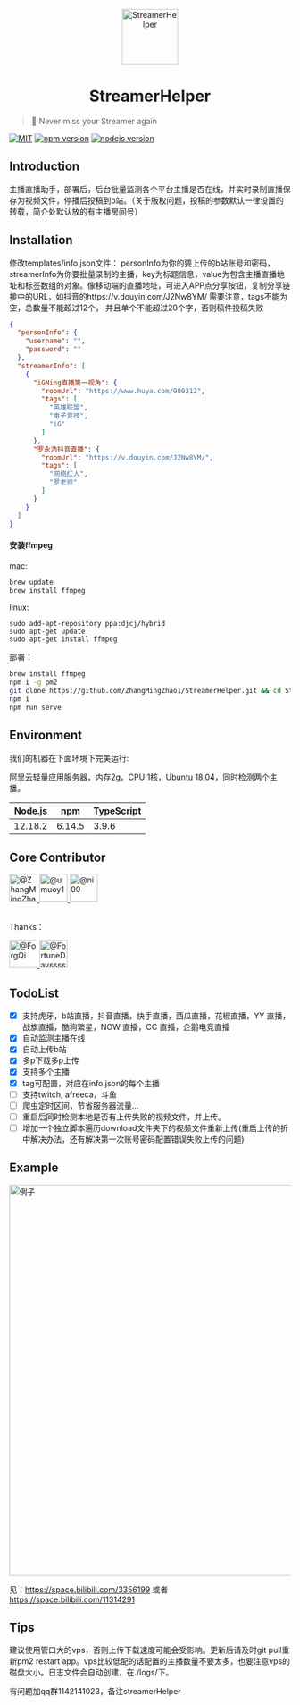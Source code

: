 <p align="center">
<img src="https://s1.ax1x.com/2020/07/22/UbKCpq.png" alt="StreamerHelper" width="100px">
</p>
<h1 align="center">StreamerHelper</h1>

> 🍰 Never miss your Streamer again

[![MIT](https://img.shields.io/github/license/ZhangMingZhao1/StreamerHelper?color=red)](https://github.com/ZhangMingZhao1/StreamerHelper/blob/master/LICENSE)
[![npm version](https://img.shields.io/npm/v/npm)](https://github.com/ZhangMingZhao1/StreamerHelper/blob/master/package.json)
[![nodejs version](https://img.shields.io/npm/v/node?color=23&label=node&logoColor=white)](https://github.com/ZhangMingZhao1/StreamerHelper/blob/master/package.json)

## Introduction

主播直播助手，部署后，后台批量监测各个平台主播是否在线，并实时录制直播保存为视频文件，停播后投稿到b站。（关于版权问题，投稿的参数默认一律设置的转载，简介处默认放的有主播房间号）

## Installation

修改templates/info.json文件：
personInfo为你的要上传的b站账号和密码，
streamerInfo为你要批量录制的主播，key为标题信息，value为包含主播直播地址和标签数组的对象。像移动端的直播地址，可进入APP点分享按钮，复制分享链接中的URL，如抖音的https://v.douyin.com/J2Nw8YM/
需要注意，tags不能为空，总数量不能超过12个， 并且单个不能超过20个字，否则稿件投稿失败

```json
{
  "personInfo": {
    "username": "",
    "password": ""
  },
  "streamerInfo": [
    {
      "iGNing直播第一视角": {
        "roomUrl": "https://www.huya.com/980312",
        "tags": [
          "英雄联盟",
          "电子竞技",
          "iG"
        ]
      },
      "罗永浩抖音直播": {
        "roomUrl": "https://v.douyin.com/J2Nw8YM/",
        "tags": [
          "网络红人",
          "罗老师"
        ]
      }
    }
  ]
}
```
#### 安装ffmpeg

mac:
```bash
brew update
brew install ffmpeg
```
linux:
```
sudo add-apt-repository ppa:djcj/hybrid
sudo apt-get update
sudo apt-get install ffmpeg
```

部署：
```bash
brew install ffmpeg
npm i -g pm2
git clone https://github.com/ZhangMingZhao1/StreamerHelper.git && cd StreamerHelper
npm i
npm run serve
```

## Environment

我们的机器在下面环境下完美运行:

阿里云轻量应用服务器，内存2g，CPU 1核，Ubuntu 18.04，同时检测两个主播。

| Node.js | npm | TypeScript|
| ---- | ---- | ---- |
| 12.18.2 | 6.14.5 |3.9.6 |


## Core Contributor
<a class="mr-2" data-hovercard-type="user" data-hovercard-url="/users/ZhangMingZhao1/hovercard" data-octo-click="hovercard-link-click" data-octo-dimensions="link_type:self" href="https://github.com/ZhangMingZhao1">
          <img class="d-block avatar-user" src="https://avatars3.githubusercontent.com/u/29058747?s=64&amp;v=4" width="50" height="50" alt="@ZhangMingZhao1">
</a>
<a class="mr-2" href="https://github.com/umuoy1">
          <img class="d-block avatar-user" src="https://avatars1.githubusercontent.com/u/57709713?s=64&amp;v=4" width="50" height="50" alt="@umuoy1">
</a>
<a class="mr-2" href="https://github.com/ni00">
          <img class="d-block avatar-user" src="https://avatars1.githubusercontent.com/u/56543214?s=64&amp;v=4" width="50" height="50" alt="@ni00">
</a>

<br>
<br>

Thanks：
  
<div>
<a class="mr-2" href="/ForgQi">
          <img class="d-block avatar-user" src="https://avatars3.githubusercontent.com/u/34411314?s=64&amp;v=4" width="50" height="50" alt="@ForgQi">
</a><a class="mr-2"  href="https://github.com/FortuneDayssss">
          <img class="d-block avatar-user" src="https://avatars2.githubusercontent.com/u/12007115?s=460&u=f6e499824dbba4197ddb5b7bf113e6641e933d6b&v=4" width="50" height="50" alt="@FortuneDayssss">
</a>
</div>

## TodoList

- [x] 支持虎牙，b站直播，抖音直播，快手直播，西瓜直播，花椒直播，YY 直播，战旗直播，酷狗繁星，NOW 直播，CC 直播，企鹅电竞直播
- [x] 自动监测主播在线
- [x] 自动上传b站
- [x] 多p下载多p上传
- [x] 支持多个主播
- [x] tag可配置，对应在info.json的每个主播
- [ ] 支持twitch, afreeca，斗鱼
- [ ] 爬虫定时区间，节省服务器流量...
- [ ] 重启后同时检测本地是否有上传失败的视频文件，并上传。
- [ ] 增加一个独立脚本遍历download文件夹下的视频文件重新上传(重启上传的折中解决办法，还有解决第一次账号密码配置错误失败上传的问题)

## Example
<img src="https://images.cnblogs.com/cnblogs_com/zhangmingzhao/1808511/o_2007170908082.png" alt="例子" width="700">

见：https://space.bilibili.com/3356199 或者 https://space.bilibili.com/11314291

## Tips

建议使用管口大的vps，否则上传下载速度可能会受影响。更新后请及时git pull重新pm2 restart app。vps比较低配的话配置的主播数量不要太多，也要注意vps的磁盘大小。日志文件会自动创建，在./logs/下。


有问题加qq群1142141023，备注streamerHelper
